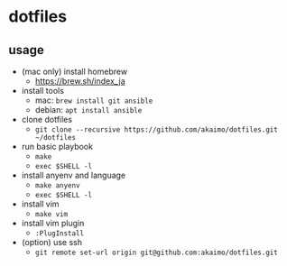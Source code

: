 # dotfiles

## usage
- (mac only) install homebrew
  - https://brew.sh/index_ja
- install tools
  - mac: `brew install git ansible`
  - debian: `apt install ansible`
- clone dotfiles
  - `git clone --recursive https://github.com/akaimo/dotfiles.git ~/dotfiles`
- run basic playbook
  - `make`
  - `exec $SHELL -l`
- install anyenv and language
  - `make anyenv`
  - `exec $SHELL -l`
- install vim
  - `make vim`
- install vim plugin
  - `:PlugInstall`
- (option) use ssh
  - `git remote set-url origin git@github.com:akaimo/dotfiles.git`

